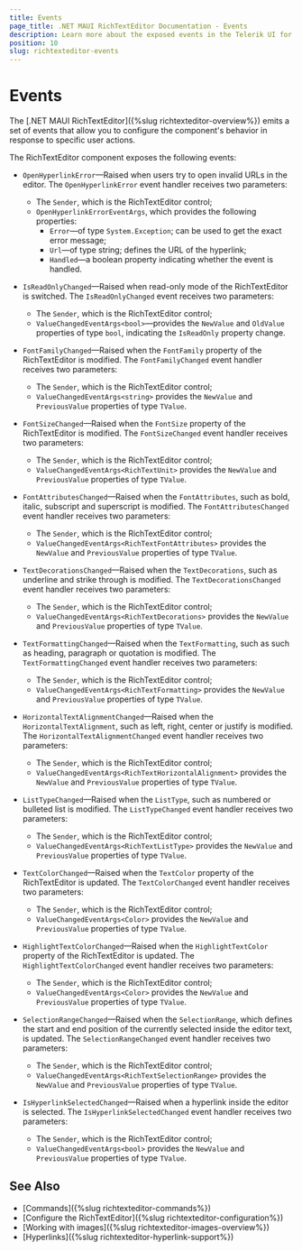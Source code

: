 ```yaml
---
title: Events
page_title: .NET MAUI RichTextEditor Documentation - Events
description: Learn more about the exposed events in the Telerik UI for .NET MAUI RichTextEditor control.
position: 10
slug: richtexteditor-events
---
```


# Events

The [.NET MAUI RichTextEditor]({%slug richtexteditor-overview%}) emits a set of events that allow you to configure the component's behavior in response to specific user actions.

The RichTextEditor component exposes the following events:

* `OpenHyperlinkError`&mdash;Raised when users try to open invalid URLs in the editor. The `OpenHyperlinkError` event handler receives two parameters:

	* The `Sender`, which is the RichTextEditor control;
	* `OpenHyperlinkErrorEventArgs`, which provides the following properties:
		* `Error`&mdash;of type `System.Exception`; can be used to get the exact error message;
		* `Url`&mdash;of type string; defines the URL of the hyperlink;
		* `Handled`&mdash;a boolean property indicating whether the event is handled.
		
* `IsReadOnlyChanged`&mdash;Raised when read-only mode of the RichTextEditor is switched. The `IsReadOnlyChanged` event receives two parameters:

	* The `Sender`, which is the RichTextEditor control;
	* `ValueChangedEventArgs<bool>`&mdash;provides the `NewValue` and `OldValue` properties of type `bool`, indicating the `IsReadOnly` property change.
			
* `FontFamilyChanged`&mdash;Raised when the `FontFamily` property of the RichTextEditor is modified. The `FontFamilyChanged` event handler receives two parameters:
	* The `Sender`, which is the RichTextEditor control;
	* `ValueChangedEventArgs<string>` provides the `NewValue` and `PreviousValue` properties of type `TValue`.

* `FontSizeChanged`&mdash;Raised when the `FontSize` property of the RichTextEditor is modified. The `FontSizeChanged` event handler receives two parameters:
	* The <code>Sender</code>, which is the RichTextEditor control;
	* `ValueChangedEventArgs<RichTextUnit>` provides the `NewValue` and `PreviousValue` properties of type `TValue`.
	
* `FontAttributesChanged`&mdash;Raised when the `FontAttributes`, such as bold, italic, subscript and superscript is modified. The `FontAttributesChanged` event handler receives two parameters:
	* The `Sender`, which is the RichTextEditor control;
	* `ValueChangedEventArgs<RichTextFontAttributes>` provides the `NewValue` and `PreviousValue` properties of type `TValue`.
	
* `TextDecorationsChanged`&mdash;Raised when the `TextDecorations`, such as underline and strike through is modified. The `TextDecorationsChanged` event handler receives two parameters:
	* The `Sender`, which is the RichTextEditor control;
	* `ValueChangedEventArgs<RichTextDecorations>` provides the `NewValue` and `PreviousValue` properties of type `TValue`.

* `TextFormattingChanged`&mdash;Raised when the `TextFormatting`, such as such as heading, paragraph or quotation is modified. The `TextFormattingChanged` event handler receives two parameters:
	* The `Sender`, which is the RichTextEditor control;
	* `ValueChangedEventArgs<RichTextFormatting>` provides the `NewValue` and `PreviousValue` properties of type `TValue`.

* `HorizontalTextAlignmentChanged`&mdash;Raised when the `HorizontalTextAlignment`, such as left, right, center or justify is modified. The `HorizontalTextAlignmentChanged` event handler receives two parameters:
	* The `Sender`, which is the RichTextEditor control;
	* `ValueChangedEventArgs<RichTextHorizontalAlignment>` provides the `NewValue` and `PreviousValue` properties of type `TValue`.

* `ListTypeChanged`&mdash;Raised when the `ListType`, such as numbered or bulleted list is modified. The `ListTypeChanged` event handler receives two parameters:
	* The <code>Sender</code>, which is the RichTextEditor control;
	* `ValueChangedEventArgs<RichTextListType>` provides the `NewValue` and `PreviousValue` properties of type `TValue`.

* `TextColorChanged`&mdash;Raised when the `TextColor` property of the RichTextEditor is updated. The `TextColorChanged` event handler receives two parameters:
	* The <code>Sender</code>, which is the RichTextEditor control;
	* `ValueChangedEventArgs<Color>` provides the `NewValue` and `PreviousValue` properties of type `TValue`.

* `HighlightTextColorChanged`&mdash;Raised when the `HighlightTextColor` property of the RichTextEditor is updated. The `HighlightTextColorChanged` event handler receives two parameters:
	* The `Sender`, which is the RichTextEditor control;
	* `ValueChangedEventArgs<Color>` provides the `NewValue` and `PreviousValue` properties of type `TValue`.
	
* `SelectionRangeChanged`&mdash;Raised when the `SelectionRange`, which defines the start and end position of the currently selected inside the editor text, is updated. The `SelectionRangeChanged` event handler receives two parameters:
	* The `Sender`, which is the RichTextEditor control;
	* `ValueChangedEventArgs<RichTextSelectionRange>` provides the `NewValue` and `PreviousValue` properties of type `TValue`.

* `IsHyperlinkSelectedChanged`&mdash;Raised when a hyperlink inside the editor is selected. The `IsHyperlinkSelectedChanged` event handler receives two parameters:
	* The `Sender`, which is the RichTextEditor control;
	* `ValueChangedEventArgs<bool>` provides the `NewValue` and `PreviousValue` properties of type `TValue`.

## See Also

- [Commands]({%slug richtexteditor-commands%})
- [Configure the RichTextEditor]({%slug richtexteditor-configuration%})
- [Working with images]({%slug richtexteditor-images-overview%})
- [Hyperlinks]({%slug richtexteditor-hyperlink-support%})